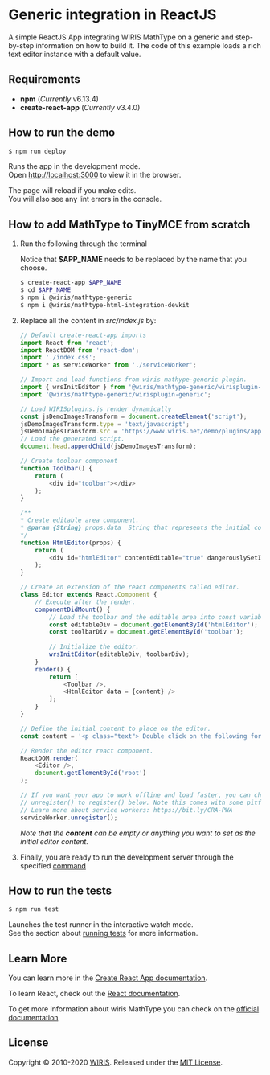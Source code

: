 # Generic integration in ReactJS

A simple ReactJS App integrating WIRIS MathType on a generic and step-by-step information on how to build it. The  code of this example loads a rich text editor instance with a default value.

## Requirements

* **npm** (*Currently* v6.13.4)
* **create-react-app** (*Currently* v3.4.0)

## How to run the demo

```sh
$ npm run deploy
```

Runs the app in the development mode.<br />
Open [http://localhost:3000](http://localhost:3000) to view it in the browser.

The page will reload if you make edits.<br />
You will also see any lint errors in the console.

## How to add MathType to TinyMCE from scratch

1. Run the following through the terminal

    Notice that **$APP_NAME** needs to be replaced by the name that you choose.

    ```sh
    $ create-react-app $APP_NAME
    $ cd $APP_NAME
    $ npm i @wiris/mathtype-generic
    $ npm i @wiris/mathtype-html-integration-devkit
    ```

2. Replace all the content in *src/index.js* by:

    ```js
    // Default create-react-app imports
    import React from 'react';
    import ReactDOM from 'react-dom';
    import './index.css';
    import * as serviceWorker from './serviceWorker';
    
    // Import and load functions from wiris mathype-generic plugin.
    import { wrsInitEditor } from '@wiris/mathtype-generic/wirisplugin-generic.src';
    import '@wiris/mathtype-generic/wirisplugin-generic';
    
    // Load WIRISplugins.js render dynamically
    const jsDemoImagesTransform = document.createElement('script');
    jsDemoImagesTransform.type = 'text/javascript';
    jsDemoImagesTransform.src = 'https://www.wiris.net/demo/plugins/app/WIRISplugins.js?viewer=image';
    // Load the generated script.
    document.head.appendChild(jsDemoImagesTransform);
    
    // Create toolbar component
    function Toolbar() {
        return (
            <div id="toolbar"></div>
        );
    }
    
    /**
    * Create editable area component.
    * @param {String} props.data  String that represents the initial content of the editor. It can be either mathml or any other html tag.
    */
    function HtmlEditor(props) {
        return (
            <div id="htmlEditor" contentEditable="true" dangerouslySetInnerHTML={{ __html: props.data }}></div>
        );
    }
    
    // Create an extension of the react components called editor.
    class Editor extends React.Component {
        // Execute after the render.
        componentDidMount() {
            // Load the toolbar and the editable area into const variables to work easy with them.
            const editableDiv = document.getElementById('htmlEditor');
            const toolbarDiv = document.getElementById('toolbar');
            
            // Initialize the editor.
            wrsInitEditor(editableDiv, toolbarDiv);
        }
        render() {
            return [
                <Toolbar />,
                <HtmlEditor data = {content} />
            ];
        }
    }
    
    // Define the initial content to place on the editor.
    const content = '<p class="text"> Double click on the following formula to edit it.</p><p style="text-align:center;"><math><mi>z</mi><mo>=</mo><mfrac><mrow><mo>-</mo><mi>b</mi><mo>&PlusMinus;</mo><msqrt><msup><mi>b</mi><mn>3</mn></msup><mo>-</mo><mn>4</mn><mi>a</mi><mi>c</mi></msqrt></mrow><mrow><mn>2</mn><mi>a</mi></mrow></mfrac></math></p>';
    
    // Render the editor react component.
    ReactDOM.render(
        <Editor />,
        document.getElementById('root')
    );
    
    // If you want your app to work offline and load faster, you can change
    // unregister() to register() below. Note this comes with some pitfalls.
    // Learn more about service workers: https://bit.ly/CRA-PWA
    serviceWorker.unregister();
    ```

    *Note that the **content** can be empty or anything you want to set as the initial editor content.*

3. Finally, you are ready to run the development server through the specified [command](#How-to-run-the-demo)

## How to run the tests

```sh
$ npm run test
```

Launches the test runner in the interactive watch mode.<br />
See the section about [running tests](https://facebook.github.io/create-react-app/docs/running-tests) for more information.

## Learn More

You can learn more in the [Create React App documentation](https://facebook.github.io/create-react-app/docs/getting-started).

To learn React, check out the [React documentation](https://reactjs.org/).

To get more information about wiris MathType you can check on the [official documentation](http://www.wiris.com/mathtype)

## License

Copyright © 2010-2020 [WIRIS](http://www.wiris.com). Released under the [MIT License](../../../LICENSE).